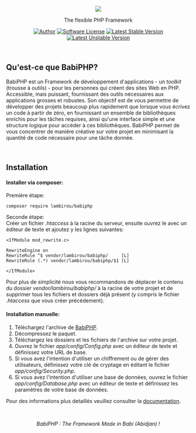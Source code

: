 <p align="center"><img src="https://laravel.com/assets/img/components/logo-laravel.svg"></p>

<p align="center">The flexible PHP Framework</p>

<p align="center">
<a href="https://twitter.com/lambirou225"><img src="https://img.shields.io/badge/author-@lambirou225-blue.svg?style=flat-square" alt="Author"></a>
<a href="https://github.com/lambirou/babiphp/blob/master/docs/LICENSE.md"><img src="https://img.shields.io/badge/license-MIT-brightgreen.svg?style=flat-square" alt="Software License"></a>
<a href="https://lambirou.github.io/babiphp"><img src="https://poser.pugx.org/lambirou/babiphp/v/stable.svg?style=flat-square" alt="Latest Stable Version"></a>
<a href="https://packagist.org/packages/lambirou/babiphp#dev-master"><img src="https://poser.pugx.org/lambirou/babiphp/v/unstable.svg?style=flat-square" alt="Latest Unstable Version"></a>
<!-- <a href="https://packagist.org/packages/lambirou/babiphp"><img src="https://img.shields.io/packagist/dt/lambirou/babiphp.svg?style=flat-square" alt="Total Downloads"></a> -->
</p>

<br>

## Qu'est-ce que BabiPHP?

BabiPHP est un Framework de développement d'applications - un <i>toolkit</i> (trousse à outils) - pour les personnes qui créent des sites Web en PHP. Accessible, mais puissant, fournissant des outils nécessaires aux applications grosses et robustes. Son objectif est de vous permettre de développer des projets beaucoup plus rapidement que lorsque vous écrivez un code à partir de zéro, en fournissant un ensemble de bibliothèques enrichis pour les tâches requises, ainsi qu'une interface simple et une structure logique pour accéder à ces bibliothèques. BabiPHP permet de vous concentrer de manière créative sur votre projet en minimisant la quantité de code nécessaire pour une tâche donnée.

<br>

## Installation

#### Installer via composer:
Première étape:

```
composer require lambirou/babiphp
```
Seconde étape:<br>
Créer un fichier <i>.htaccess</i> à la racine du serveur, ensuite ouvrez le avec un éditeur de texte et ajoutez y les lignes suivantes:

```
<IfModule mod_rewrite.c>

RewriteEngine on
RewriteRule ^$ vendor/lambirou/babiphp/     [L]
RewriteRule (.*) vendor/lambirou/babiphp/$1 [L]

</IfModule>
```
Pour plus de simplicité nous vous recommandons de déplacer le contenu du dossier <i>vendor/lambirou/babiphp/</i> à la racine de votre projet et de supprimer tous les fichiers et dossiers déjà présent (y compris le fichier <i>.htaccess</i> que vous créer précédement).

#### Installation manuelle:

<ol>
<li>Téléchargez l'archive de <a href="https://github.com/lambirou/babiphp/archive/master.zip">BabiPHP</a>.</li>
<li>Décompressez le paquet.</li>
<li>Téléchargez les dossiers et les fichiers de l'archive sur votre projet.</li>
<li>Ouvrez le fichier <i>app/config/Config.php</i> avec un éditeur de texte et définissez votre URL de base.</li>
<li>Si vous avez l'intention d'utiliser un chiffrement ou de gérer des utilisateurs, définissez votre clé de cryptage en éditant le fichier <i>app/config/Security.php</i>.</li>
<li>Si vous avez l'intention d'utiliser une base de données, ouvrez le fichier <i>app/config/Database.php</i> avec un éditeur de texte et définissez les paramètres de votre base de données.</li>
</ol>

Pour des informations plus detaillés veuillez consulter la <a href="https://lambirou.github.io/babiphp">documentation</a>.

<br>

<p align="center">
<i>BabiPHP : The Framework Made in Babi (Abidjan) !</i>
</p>
